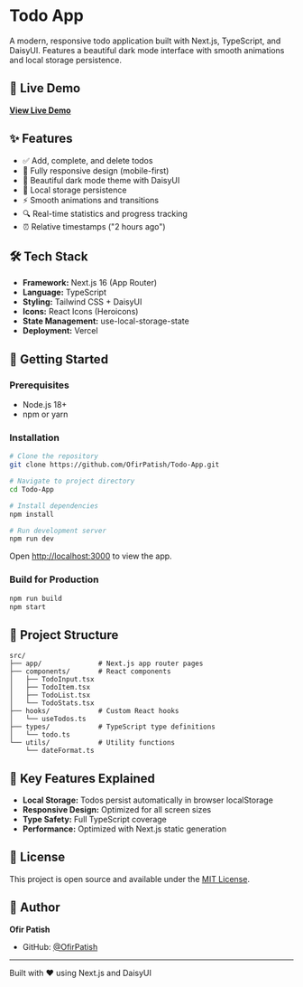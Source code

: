 # Todo App

A modern, responsive todo application built with Next.js, TypeScript, and DaisyUI. Features a beautiful dark mode interface with smooth animations and local storage persistence.

## 🚀 Live Demo

[**View Live Demo**](https://opdev-todo.vercel.app)

## ✨ Features

- ✅ Add, complete, and delete todos
- 📱 Fully responsive design (mobile-first)
- 🎨 Beautiful dark mode theme with DaisyUI
- 💾 Local storage persistence
- ⚡ Smooth animations and transitions
- 🔍 Real-time statistics and progress tracking
- ⏰ Relative timestamps ("2 hours ago")

## 🛠️ Tech Stack

- **Framework:** Next.js 16 (App Router)
- **Language:** TypeScript
- **Styling:** Tailwind CSS + DaisyUI
- **Icons:** React Icons (Heroicons)
- **State Management:** use-local-storage-state
- **Deployment:** Vercel

## 🚀 Getting Started

### Prerequisites

- Node.js 18+
- npm or yarn

### Installation

```bash
# Clone the repository
git clone https://github.com/OfirPatish/Todo-App.git

# Navigate to project directory
cd Todo-App

# Install dependencies
npm install

# Run development server
npm run dev
```

Open [http://localhost:3000](http://localhost:3000) to view the app.

### Build for Production

```bash
npm run build
npm start
```

## 📁 Project Structure

```
src/
├── app/              # Next.js app router pages
├── components/       # React components
│   ├── TodoInput.tsx
│   ├── TodoItem.tsx
│   ├── TodoList.tsx
│   └── TodoStats.tsx
├── hooks/            # Custom React hooks
│   └── useTodos.ts
├── types/            # TypeScript type definitions
│   └── todo.ts
└── utils/            # Utility functions
    └── dateFormat.ts
```

## 🎯 Key Features Explained

- **Local Storage:** Todos persist automatically in browser localStorage
- **Responsive Design:** Optimized for all screen sizes
- **Type Safety:** Full TypeScript coverage
- **Performance:** Optimized with Next.js static generation

## 📝 License

This project is open source and available under the [MIT License](LICENSE).

## 👤 Author

**Ofir Patish**

- GitHub: [@OfirPatish](https://github.com/OfirPatish)

---

Built with ❤️ using Next.js and DaisyUI
